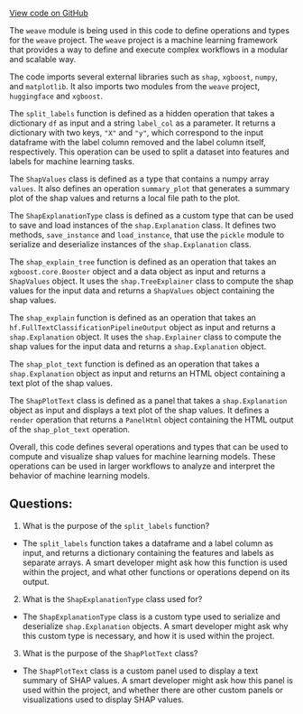[View code on GitHub](https://github.com/wandb/weave/weave/ecosystem/shap/shap.py)

The `weave` module is being used in this code to define operations and types for the `weave` project. The `weave` project is a machine learning framework that provides a way to define and execute complex workflows in a modular and scalable way. 

The code imports several external libraries such as `shap`, `xgboost`, `numpy`, and `matplotlib`. It also imports two modules from the `weave` project, `huggingface` and `xgboost`. 

The `split_labels` function is defined as a hidden operation that takes a dictionary `df` as input and a string `label_col` as a parameter. It returns a dictionary with two keys, `"X"` and `"y"`, which correspond to the input dataframe with the label column removed and the label column itself, respectively. This operation can be used to split a dataset into features and labels for machine learning tasks.

The `ShapValues` class is defined as a type that contains a numpy array `values`. It also defines an operation `summary_plot` that generates a summary plot of the shap values and returns a local file path to the plot. 

The `ShapExplanationType` class is defined as a custom type that can be used to save and load instances of the `shap.Explanation` class. It defines two methods, `save_instance` and `load_instance`, that use the `pickle` module to serialize and deserialize instances of the `shap.Explanation` class.

The `shap_explain_tree` function is defined as an operation that takes an `xgboost.core.Booster` object and a data object as input and returns a `ShapValues` object. It uses the `shap.TreeExplainer` class to compute the shap values for the input data and returns a `ShapValues` object containing the shap values.

The `shap_explain` function is defined as an operation that takes an `hf.FullTextClassificationPipelineOutput` object as input and returns a `shap.Explanation` object. It uses the `shap.Explainer` class to compute the shap values for the input data and returns a `shap.Explanation` object.

The `shap_plot_text` function is defined as an operation that takes a `shap.Explanation` object as input and returns an HTML object containing a text plot of the shap values.

The `ShapPlotText` class is defined as a panel that takes a `shap.Explanation` object as input and displays a text plot of the shap values. It defines a `render` operation that returns a `PanelHtml` object containing the HTML output of the `shap_plot_text` operation.

Overall, this code defines several operations and types that can be used to compute and visualize shap values for machine learning models. These operations can be used in larger workflows to analyze and interpret the behavior of machine learning models.
## Questions: 
 1. What is the purpose of the `split_labels` function?
- The `split_labels` function takes a dataframe and a label column as input, and returns a dictionary containing the features and labels as separate arrays. A smart developer might ask how this function is used within the project, and what other functions or operations depend on its output.

2. What is the `ShapExplanationType` class used for?
- The `ShapExplanationType` class is a custom type used to serialize and deserialize `shap.Explanation` objects. A smart developer might ask why this custom type is necessary, and how it is used within the project.

3. What is the purpose of the `ShapPlotText` class?
- The `ShapPlotText` class is a custom panel used to display a text summary of SHAP values. A smart developer might ask how this panel is used within the project, and whether there are other custom panels or visualizations used to display SHAP values.
